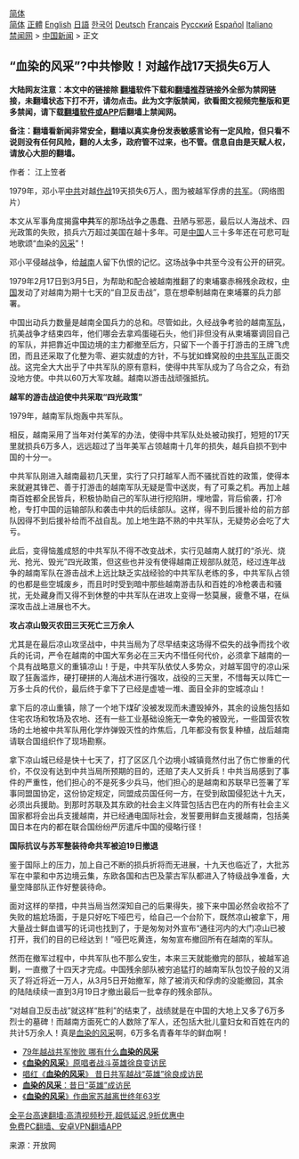  <!-- 面包屑导航 --> <div class="breadcrumb"><!-- GTranslate: https://gtranslate.io/ -->  <div class="switcher notranslate">  <div class="selected">  <a href="#" onclick="return false;"> 简体</a>  </div>  <div class="option">  <a href="https://www.bannedbook.org" onclick="doGTranslate('zh-CN|zh-CN');jQuery('div.switcher div.selected a').html(jQuery(this).html());return false;" title="简体中文" class="nturl selected"> 简体</a>  <a href="https://www.bannedbook.org/zh-tw/" onclick="doGTranslate('zh-CN|zh-TW');jQuery('div.switcher div.selected a').html(jQuery(this).html());return false;" title="繁體中文" class="nturl"> 正體</a>  <a href="https://www.bannedbook.org/en/" onclick="doGTranslate('zh-CN|en');jQuery('div.switcher div.selected a').html(jQuery(this).html());return false;" title="English" class="nturl"> English</a>  <a href="https://www.bannedbook.org/ja/" onclick="doGTranslate('zh-CN|ja');jQuery('div.switcher div.selected a').html(jQuery(this).html());return false;" title="日本語" class="nturl"> 日語</a>  <a href="https://www.bannedbook.org/ko/" onclick="doGTranslate('zh-CN|ko');jQuery('div.switcher div.selected a').html(jQuery(this).html());return false;" title="한국어" class="nturl"> 한국어</a>  <a href="https://www.bannedbook.org/de/" onclick="doGTranslate('zh-CN|de');jQuery('div.switcher div.selected a').html(jQuery(this).html());return false;" title="Deutsch" class="nturl"> Deutsch</a>  <a href="https://www.bannedbook.org/fr/" onclick="doGTranslate('zh-CN|fr');jQuery('div.switcher div.selected a').html(jQuery(this).html());return false;" title="Français" class="nturl"> Français</a>  <a href="https://www.bannedbook.org/ru/" onclick="doGTranslate('zh-CN|ru');jQuery('div.switcher div.selected a').html(jQuery(this).html());return false;" title="Русский" class="nturl"> Русский</a>  <a href="https://www.bannedbook.org/es/" onclick="doGTranslate('zh-CN|es');jQuery('div.switcher div.selected a').html(jQuery(this).html());return false;" title="Español" class="nturl"> Español</a>  <a href="https://www.bannedbook.org/it/" onclick="doGTranslate('zh-CN|it');jQuery('div.switcher div.selected a').html(jQuery(this).html());return false;" title="Italiano" class="nturl"> Italiano</a>  </div>  </div>      <div class='breadcrumb-sub'><!-- Breadcrumb NavXT 6.3.0 --> <a href="https://www.bannedbook.org/" class="home">禁闻网</a> &gt; <a href="https://www.bannedbook.org/bnews/cnnews/" class="category">中国新闻</a> &gt; 正文</div></div><h2>“血染的风采”?中共惨败！对越作战17天损失6万人</h2> <p class="notice"><b>大陆网友注意：本文中的链接除 <a href="https://github.com/bannedbook/fanqiang" >翻墙</a>软件下载和<a href="https://github.com/killgcd/justmysocks/blob/master/README.md">翻墙推荐</a>链接外全部为禁网链接，未翻墙状态下打不开，请勿点击。此为文字版禁闻，欲看图文视频完整版和更多禁闻，请下载<a href="https://github.com/bannedbook/fanqiang">翻墙软件或APP</a>后翻墙上禁闻网。</p><p>备注：翻墙看新闻非常安全，翻墙以真实身份发表敏感言论有一定风险，但只看不说则没有任何风险，翻的人太多，政府管不过来，也不管。信息自由是天赋人权，请放心大胆的翻墙。</b></p>  <div class="entry"> <p>作者： 江上笠者</p> <p id="conimg">1979年，邓小平<a href="https://www.bannedbook.org/bnews/tag/%e4%b8%ad%e5%85%b1/" class="st_tag internal_tag" rel="tag" title="标签 中共 下的日志">中共</a>对越<a href="https://www.bannedbook.org/bnews/tag/%E4%BD%9C%E6%88%98/" class="st_tag internal_tag" rel="tag" title="标签 作战 下的日志">作战</a>19天损失6万人，图为被越军俘虏的<a href="https://www.bannedbook.org/bnews/tag/%e5%85%b1%e5%86%9b/" class="st_tag internal_tag" rel="tag" title="标签 共军 下的日志">共军</a>。（网络图片）</p> <p>本文从军事角度揭露<strong>中共</strong>军的那场战争之愚蠢、丑陋与邪恶，最后以人海战术、四光政策的失败，损兵六万超过美国在越十多年。可是<span class='wp_keywordlink_affiliate'><a href="https://www.bannedbook.org/" title="中国" target="_blank">中国</a></span>人三十多年还在可悲可耻地歌颂“血染的<a href="https://www.bannedbook.org/bnews/tag/%E9%A3%8E%E9%87%87/" class="st_tag internal_tag" rel="tag" title="标签 风采 下的日志">风采</a>”！</p> <p>邓小平侵越战争，给<a href="https://www.bannedbook.org/bnews/tag/%e8%b6%8a%e5%8d%97/" class="st_tag internal_tag" rel="tag" title="标签 越南 下的日志">越南</a>人留下仇恨的记忆。这场战争中共至今没有公开的研究。</p> <p>1979年2月17日到3月5日，为帮助和配合被越南推翻了的柬埔寨赤棉残余政权，<a href="https://www.bannedbook.org/bnews/tag/%E4%B8%AD%E5%9B%BD/" class="st_tag internal_tag" rel="tag" title="标签 中国 下的日志">中国</a>发动了对越南为期十七天的“自卫反击战”，意在想牵制越南在柬埔寨的兵力部署。</p>  <p>中国出动兵力数量是越南全国兵力的总和。尽管如此，久经战争考验的越南<a href="https://www.bannedbook.org/bnews/tag/%E5%86%9B%E9%98%9F/" class="st_tag internal_tag" rel="tag" title="标签 军队 下的日志">军队</a>，抗美战争才结束四年，他们哪会去拿鸡蛋碰石头，他们非但没有从柬埔寨调回自己的军队，并把靠近中国边境的主力都撤至后方，只留下一个善于打游击的王牌飞虎团，而且还采取了化整为零、避实就虚的方针，不与犹如蜂窝般的<a href="https://www.bannedbook.org/bnews/tag/%e4%b8%ad%e5%85%b1%e5%86%9b%e9%98%9f/" class="st_tag internal_tag" rel="tag" title="标签 中共军队 下的日志">中共军队</a>正面交战。这完全大大出乎了中共军队的原有意料，使得中共军队成为了乌合之众，有劲没地方使。中共以60万大军攻越。越南以游击战顽强抵抗。</p> <p><strong>越军的游击战迫使中共采取“四光政策”</strong></p> <p>1979年，越南军队炮轰中共军队。</p> <p>相反，越南采用了当年对付美军的办法，使得中共军队处处被动挨打，短短的17天里就损兵6万多人，远远超过了当年美军占领越南十几年的损失，越兵自损不到中国的十分一。</p> <p>中共军队刚进入越南最初几天里，实行了只打越军人而不骚扰百姓的政策，使得本来就避其锋芒、善于打游击的越南军队无疑是雪中送炭，有了可乘之机。再加上越南百姓都全民皆兵，积极协助自己的军队进行挖陷阱，埋地雷，背后偷袭，打冷枪，专打中国的运输部队和袭击中共的后续部队。这样，得不到后援补给的前方部队因得不到后援补给而不战自乱。加上地生路不熟的中共军队，无疑势必会吃了大亏。</p>  <p>此后，变得恼羞成怒的中共军队不得不改变战术，实行见越南人就打的“杀光、烧光、抢光、毁光”四光政策，但这些也并没有使得越南正规部队就范，经过连年战争的越南军队在游击战术上远比缺乏实战经验的中共军队老练的多，中共军队占领的也都是些空城废乡，而且时时受到暗中那些越南游击队和百姓的冷枪袭击和骚扰，无处藏身而又得不到休整的中共军队在进攻上变得一愁莫展，疲惫不堪，在纵深攻击战上进展也不大。</p> <p><strong>攻占凉山毁灭农田三天死亡三万余人</strong></p> <p>尤其是在最后凉山攻坚战中，中共当局为了尽早结束这场得不偿失的战争而找个收兵的讬词，严令在越南的中国大军务必在三天内不惜任何代价，必须拿下越南的一个具有战略意义的重镇凉山！于是，中共军队依仗人多势众，对越军固守的凉山采取了狂轰滥炸，硬打硬拼的人海战术进行强攻，战役的三天里，不惜每天以阵亡一万多士兵的代价，最后终于拿下了已经是虚墟一堆、面目全非的空城凉山！</p> <p>拿下后的凉山重镇，除了一个地下煤矿没被发现而未遭毁掉外，其余的设施包括如住宅农场和牧场及农地、还有一些工业基础设施无一幸免的被毁光，一些国营农牧场的土地被中共军队用化学炸弹毁灭性的炸焦后，几年都没有恢复种植，战后越南请联合国组织作了现场勘察。</p> <p>拿下凉山城已经是快十七天了，打了区区几个边境小城镇竟然付出了伤亡惨重的代价，不仅没有达到中共当局所预期的目的，还赔了夫人又折兵！中共当局感到了事件的严重性，他们担心的不是死多少兵马，他们担心的是越南和苏联早已签署了军事同盟国协定，这份协定规定，同盟成员国任何一方，在受到敌国侵犯达十九天，必须出兵援助。到那时苏联及其东欧的社会主义阵营包括古巴在内的所有社会主义国家都将会出兵支援越南，并已经通电国际社会，发誓要用鲜血支援越南，包括美国日本在内的都在联合国纷纷严厉遣斥中国的侵略行径！</p>  <p><strong>国际抗议与苏军整装待命共军被迫19日撤退</strong></p> <p>鉴于国际上的压力，加上自己不断的损兵折将而无进展，十九天也临近了，大批苏军在中蒙和中苏边境云集，东欧各国和古巴及蒙古军队都进入了特级战争准备，大量空降部队正作好整装待命。</p> <p>面对这样的举措，中共当局当然深知自己的后果得失，接下来中国必然会收拾不了失败的尴尬场面，于是只好吃下哑巴亏，给自己一个台阶下，既然凉山被拿下，用大量战士鲜血谱写的讬词也找到了，于是匆匆对外宣布“通往河内的大门凉山已被打开，我们的目的已经达到！”哑巴吃黄连，匆匆宣布撤回所有在越南的军队。</p> <p>然而在撤军过程中，中共军队也不那么安生，本来三天就能撤完的部队，被越军追剿，一直撤了十四天才完成。中国残余部队被穷追猛打的越南军队包饺子般的又消灭了将近将近一万人，从3月5日开始撤军，除了被消灭和俘虏的没能撤回，其余的陆陆续续一直到3月19日才撤出最后一批幸存的残余部队。</p> <p>“对越自卫反击战”就这样“胜利”的结束了，战绩就是在中国的大地上又多了6万多烈士的墓碑！而越南方面死亡的人数除了军人，还包括大批儿童妇女和百姓在内的共计5万余人！真是<a href="https://www.bannedbook.org/bnews/tag/%E8%A1%80%E6%9F%93%E7%9A%84%E9%A3%8E%E9%87%87/" class="st_tag internal_tag" rel="tag" title="标签 血染的风采 下的日志">血染的风采</a>啊，6万多名青春年华的鲜血啊！</p>  <ul class='op-related-articles' title='相关阅读'> <li><a href='https://www.bannedbook.org/bnews/comments/20200103/1252486.html' target='_blank'>79年越战共军惨败 哪有什么<b>血染的风采</b></a></li> <li><a href='https://www.bannedbook.org/bnews/baitai/20181022/1018006.html' target='_blank'>《<b>血染的风采</b>》原唱者战斗英雄徐良变访民</a></li> <li><a href='https://www.bannedbook.org/bnews/cbnews/20181020/1016054.html' target='_blank'>唱红《<b>血染的风采</b>》 昔日共军越战“英雄”徐良成访民</a></li> <li><a href='https://www.bannedbook.org/bnews/headline/20181020/1015781.html' target='_blank'><b>血染的风采</b>：昔日“英雄”成访民</a></li> <li><a href='https://www.bannedbook.org/bnews/headline/20180823/989041.html' target='_blank'>《<b>血染的风采</b>》作曲家苏越离世终年63岁</a></li> </ul> <p class="texttj"> <a href="https://github.com/bannedbook/fanqiang/wiki/V2ray%E6%9C%BA%E5%9C%BA" target="_blank">全平台高速翻墙:高清视频秒开,超低延迟,9折优惠中</a><br/> <a href="https://github.com/bannedbook/fanqiang/wiki/%E7%A6%81%E9%97%BB%E7%BD%91%E5%AE%89%E5%8D%93%E7%BF%BB%E5%A2%99%E6%96%B0%E9%97%BBAPP" target="_blank">免费PC翻墙、安卓VPN翻墙APP</a></p><p> 来源：开放网 </p><a name='sharetosocial'></a>  <div style="margin-bottom:5px;padding-bottom:5px;clear:both"> <div id="archive-pix-1" class="banner-ads"> <!-- AuctionX Display platform tag START --> <div id="26318x728x90x621x_ADSLOT2" clicktrack="%%CLICK_URL_ESC%%"></div> <!-- AuctionX Display platform tag END --> </div> <div id="archive-pix-2" class="banner-ads"> <!-- AuctionX Display platform tag START --> <div id="26315x300x250x621x_ADSLOT2" clicktrack="%%CLICK_URL_ESC%%"></div> <!-- AuctionX Display platform tag END --> </div> </div>  <div id="archive-pix-1" class="banner-ads"> <!-- AuctionX Display platform tag START --> <div id="26318x728x90x621x_ADSLOT3" clicktrack="%%CLICK_URL_ESC%%"></div> <!-- AuctionX Display platform tag END --> </div> </div><!--END ENTRY--> 